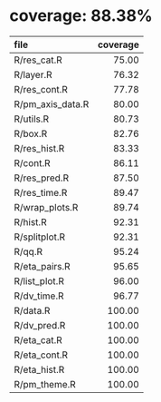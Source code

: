 # coverage: 88.38%

|file             | coverage|
|:----------------|--------:|
|R/res_cat.R      |    75.00|
|R/layer.R        |    76.32|
|R/res_cont.R     |    77.78|
|R/pm_axis_data.R |    80.00|
|R/utils.R        |    80.73|
|R/box.R          |    82.76|
|R/res_hist.R     |    83.33|
|R/cont.R         |    86.11|
|R/res_pred.R     |    87.50|
|R/res_time.R     |    89.47|
|R/wrap_plots.R   |    89.74|
|R/hist.R         |    92.31|
|R/splitplot.R    |    92.31|
|R/qq.R           |    95.24|
|R/eta_pairs.R    |    95.65|
|R/list_plot.R    |    96.00|
|R/dv_time.R      |    96.77|
|R/data.R         |   100.00|
|R/dv_pred.R      |   100.00|
|R/eta_cat.R      |   100.00|
|R/eta_cont.R     |   100.00|
|R/eta_hist.R     |   100.00|
|R/pm_theme.R     |   100.00|
